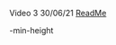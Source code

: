 Video 3                                             30/06/21
[ReadMe](../../../../ReadMe.md)

-min-height

